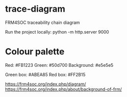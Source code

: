# trace-diagram
FRM4SOC traceability chain diagram

Run the project locally:
python -m http.server 9000

# Colour palette
Red: #FB1223
Green: #50d700
Background: #e5e5e5

Green box: #ABEA85
Red box: #FF2B15


https://frm4soc.org/index.php/diagram/
https://frm4soc.org/index.php/about/background-of-frm/